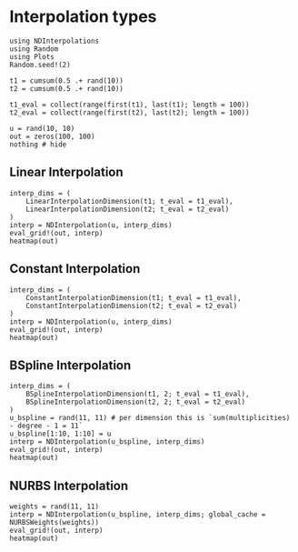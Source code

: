# Interpolation types

```@example tutorial
using NDInterpolations
using Random
using Plots
Random.seed!(2)

t1 = cumsum(0.5 .+ rand(10))
t2 = cumsum(0.5 .+ rand(10))

t1_eval = collect(range(first(t1), last(t1); length = 100))
t2_eval = collect(range(first(t2), last(t2); length = 100))

u = rand(10, 10)
out = zeros(100, 100)
nothing # hide
```

## Linear Interpolation

```@example tutorial
interp_dims = (
    LinearInterpolationDimension(t1; t_eval = t1_eval),
    LinearInterpolationDimension(t2; t_eval = t2_eval)
)
interp = NDInterpolation(u, interp_dims)
eval_grid!(out, interp)
heatmap(out)
```

## Constant Interpolation

```@example tutorial
interp_dims = (
    ConstantInterpolationDimension(t1; t_eval = t1_eval),
    ConstantInterpolationDimension(t2; t_eval = t2_eval)
)
interp = NDInterpolation(u, interp_dims)
eval_grid!(out, interp)
heatmap(out)
```

## BSpline Interpolation

```@example tutorial
interp_dims = (
    BSplineInterpolationDimension(t1, 2; t_eval = t1_eval),
    BSplineInterpolationDimension(t2, 2; t_eval = t2_eval)
)
u_bspline = rand(11, 11) # per dimension this is `sum(multiplicities) - degree - 1 = 11`
u_bspline[1:10, 1:10] = u
interp = NDInterpolation(u_bspline, interp_dims)
eval_grid!(out, interp)
heatmap(out)
```

## NURBS Interpolation

```@example tutorial
weights = rand(11, 11)
interp = NDInterpolation(u_bspline, interp_dims; global_cache = NURBSWeights(weights))
eval_grid!(out, interp)
heatmap(out)
```

